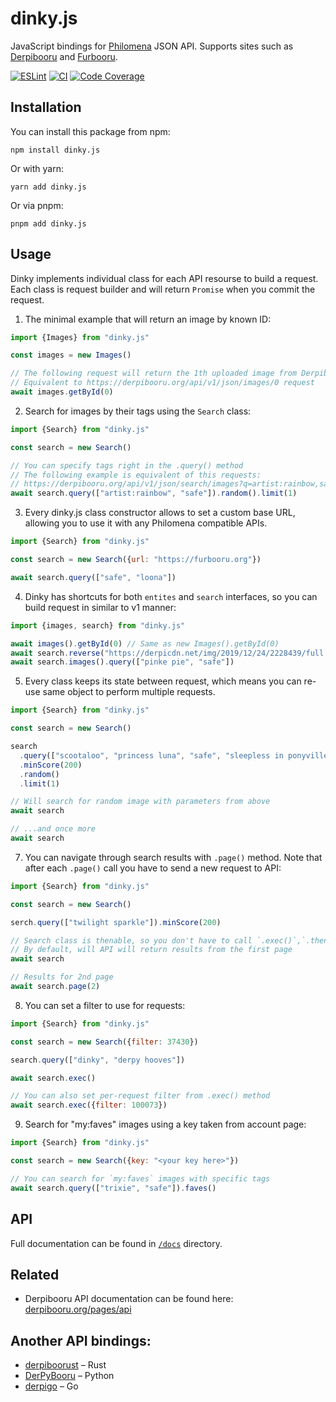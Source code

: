 # dinky.js

JavaScript bindings for [Philomena](https://github.com/philomena-dev/philomena) JSON API. Supports sites such as [Derpibooru](https://derpibooru.org) and [Furbooru](https://furbooru.org).

[![ESLint](https://github.com/octet-stream/dinky/workflows/ESLint/badge.svg)](https://github.com/octet-stream/dinky/actions/workflows/eslint.yml)
[![CI](https://github.com/octet-stream/dinky/workflows/CI/badge.svg)](https://github.com/octet-stream/dinky/actions/workflows/ci.yml)
[![Code Coverage](https://codecov.io/github/octet-stream/dinky/coverage.svg?branch=master)](https://codecov.io/github/octet-stream/dinky?branch=master)

## Installation

You can install this package from npm:

```
npm install dinky.js
```

Or with yarn:

```
yarn add dinky.js
```

Or via pnpm:

```
pnpm add dinky.js
```

## Usage

Dinky implements individual class for each API resourse to build a request. Each class is request builder and will return `Promise` when you commit the request.

1. The minimal example that will return an image by known ID:

```js
import {Images} from "dinky.js"

const images = new Images()

// The following request will return the 1th uploaded image from Derpibooru.
// Equivalent to https://derpibooru.org/api/v1/json/images/0 request
await images.getById(0)
```

2. Search for images by their tags using the `Search` class:

```js
import {Search} from "dinky.js"

const search = new Search()

// You can specify tags right in the .query() method
// The following example is equivalent of this requests:
// https://derpibooru.org/api/v1/json/search/images?q=artist:rainbow,safe&sf=random&per_page=1
await search.query(["artist:rainbow", "safe"]).random().limit(1)
```

3. Every dinky.js class constructor allows to set a custom base URL, allowing you to use it with any Philomena compatible APIs.

```js
import {Search} from "dinky.js"

const search = new Search({url: "https://furbooru.org"})

await search.query(["safe", "loona"])
```

4. Dinky has shortcuts for both `entites` and `search` interfaces, so you can build request in similar to v1 manner:

```js
import {images, search} from "dinky.js"

await images().getById(0) // Same as new Images().getById(0)
await search.reverse("https://derpicdn.net/img/2019/12/24/2228439/full.jpg") // Same as new SearchImages().reverse()
await search.images().query(["pinke pie", "safe"])
```

5. Every class keeps its state between request, which means you can re-use same object to perform multiple requests.

```js
import {Search} from "dinky.js"

const search = new Search()

search
  .query(["scootaloo", "princess luna", "safe", "sleepless in ponyville"])
  .minScore(200)
  .random()
  .limit(1)

// Will search for random image with parameters from above
await search

// ...and once more
await search
```

7. You can navigate through search results with `.page()` method. Note that after each `.page()` call you have to send a new request to API:

```js
import {Search} from "dinky.js"

const search = new Search()

serch.query(["twilight sparkle"]).minScore(200)

// Search class is thenable, so you don't have to call `.exec()`,`.then()` and `.catch()` methods to commit a request.
// By default, will API will return results from the first page
await search

// Results for 2nd page
await search.page(2)
```

8. You can set a filter to use for requests:

```js
import {Search} from "dinky.js"

const search = new Search({filter: 37430})

search.query(["dinky", "derpy hooves"])

await search.exec()

// You can also set per-request filter from .exec() method
await search.exec({filter: 100073})
```

9. Search for "my:faves" images using a key taken from account page:

```js
import {Search} from "dinky.js"

const search = new Search({key: "<your key here>"})

// You can search for `my:faves` images with specific tags
await search.query(["trixie", "safe"]).faves()
```

## API

Full documentation can be found in [`/docs`](https://github.com/octet-stream/dinky/tree/master/docs) directory.

## Related

* Derpibooru API documentation can be found here: [derpibooru.org/pages/api](https://derpibooru.org/pages/api)

## Another API bindings:
* [derpiboorust](https://github.com/mxseev/derpiboorust) – Rust
* [DerPyBooru](https://github.com/joshua-stone/DerPyBooru) – Python
* [derpigo](https://github.com/Xe/derpigo) – Go
